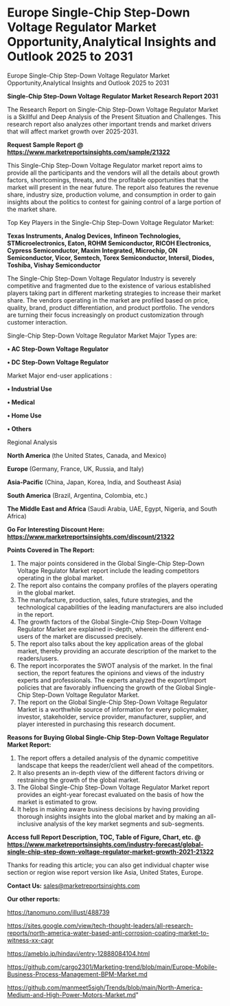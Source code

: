 # Europe Single-Chip Step-Down Voltage Regulator Market Opportunity,Analytical Insights and Outlook 2025 to 2031
Europe Single-Chip Step-Down Voltage Regulator Market Opportunity,Analytical Insights and Outlook 2025 to 2031

<strong>Single-Chip Step-Down Voltage Regulator Market Research Report 2031</strong>

The Research Report on Single-Chip Step-Down Voltage Regulator Market is a Skillful and Deep Analysis of the Present Situation and Challenges. This research report also analyzes other important trends and market drivers that will affect market growth over 2025-2031.

<strong>Request Sample Report @ <a href=https://www.marketreportsinsights.com/sample/21322>https://www.marketreportsinsights.com/sample/21322</a></strong>

This Single-Chip Step-Down Voltage Regulator market report aims to provide all the participants and the vendors will all the details about growth factors, shortcomings, threats, and the profitable opportunities that the market will present in the near future. The report also features the revenue share, industry size, production volume, and consumption in order to gain insights about the politics to contest for gaining control of a large portion of the market share.

Top Key Players in the Single-Chip Step-Down Voltage Regulator Market:

<strong>Texas Instruments, Analog Devices, Infineon Technologies, STMicroelectronics, Eaton, ROHM Semiconductor, RICOH Electronics, Cypress Semiconductor, Maxim Integrated, Microchip, ON Semiconductor, Vicor, Semtech, Torex Semiconductor, Intersil, Diodes, Toshiba, Vishay Semiconductor</strong>

The Single-Chip Step-Down Voltage Regulator Industry is severely competitive and fragmented due to the existence of various established players taking part in different marketing strategies to increase their market share. The vendors operating in the market are profiled based on price, quality, brand, product differentiation, and product portfolio. The vendors are turning their focus increasingly on product customization through customer interaction.

Single-Chip Step-Down Voltage Regulator Market Major Types are:

<strong>• AC Step-Down Voltage Regulator

• DC Step-Down Voltage Regulator</strong>

Market Major end-user applications :

<strong>• Industrial Use

• Medical

• Home Use

• Others</strong>

Regional Analysis

</u><strong><b>North America</b></strong> (the United States, Canada, and Mexico)

<strong><b>Europe </b></strong>(Germany, France, UK, Russia, and Italy)

<strong><b>Asia-Pacific</b></strong> (China, Japan, Korea, India, and Southeast Asia)

<strong><b>South America</b></strong> (Brazil, Argentina, Colombia, etc.)

<strong><b>The Middle East and Africa</b></strong> (Saudi Arabia, UAE, Egypt, Nigeria, and South Africa)

<strong>Go For Interesting Discount Here: <a href=https://www.marketreportsinsights.com/discount/21322>https://www.marketreportsinsights.com/discount/21322</a></strong>

<strong>Points Covered in The Report:</strong>
<ol>
  <li>The major points considered in the Global Single-Chip Step-Down Voltage Regulator Market report include the leading competitors operating in the global market.</li>
  <li>The report also contains the company profiles of the players operating in the global market.</li>
  <li>The manufacture, production, sales, future strategies, and the technological capabilities of the leading manufacturers are also included in the report.</li>
  <li>The growth factors of the Global Single-Chip Step-Down Voltage Regulator Market are explained in-depth, wherein the different end-users of the market are discussed precisely.</li>
  <li>The report also talks about the key application areas of the global market, thereby providing an accurate description of the market to the readers/users.</li>
  <li>The report incorporates the SWOT analysis of the market. In the final section, the report features the opinions and views of the industry experts and professionals. The experts analyzed the export/import policies that are favorably influencing the growth of the Global Single-Chip Step-Down Voltage Regulator Market.</li>
  <li>The report on the Global Single-Chip Step-Down Voltage Regulator Market is a worthwhile source of information for every policymaker, investor, stakeholder, service provider, manufacturer, supplier, and player interested in purchasing this research document.</li>
</ol>
<strong>Reasons for Buying Global Single-Chip Step-Down Voltage Regulator Market Report:</strong>

<ol>
  <li>The report offers a detailed analysis of the dynamic competitive landscape that keeps the reader/client well ahead of the competitors.</li>
  <li>It also presents an in-depth view of the different factors driving or restraining the growth of the global market.</li>
  <li>The Global Single-Chip Step-Down Voltage Regulator Market report provides an eight-year forecast evaluated on the basis of how the market is estimated to grow.</li>
  <li>It helps in making aware business decisions by having providing thorough insights insights into the global market and by making an all-inclusive analysis of the key market segments and sub-segments.</li>
</ol>
<strong>Access full Report Description, TOC, Table of Figure, Chart, etc. @ <a href=https://www.marketreportsinsights.com/industry-forecast/global-single-chip-step-down-voltage-regulator-market-growth-2021-21322>https://www.marketreportsinsights.com/industry-forecast/global-single-chip-step-down-voltage-regulator-market-growth-2021-21322</a></strong>


Thanks for reading this article; you can also get individual chapter wise section or region wise report version like Asia, United States, Europe.

<strong>Contact Us:</strong>
sales@marketreportsinsights.com

<strong>Our other reports:</strong>

<a href=https://tanomuno.com/illust/488739>https://tanomuno.com/illust/488739</a>

<a href=https://sites.google.com/view/tech-thought-leaders/all-research-reports/north-america-water-based-anti-corrosion-coating-market-to-witness-xx-cagr>https://sites.google.com/view/tech-thought-leaders/all-research-reports/north-america-water-based-anti-corrosion-coating-market-to-witness-xx-cagr</a>

<a href=https://ameblo.jp/hindavi/entry-12888084104.html>https://ameblo.jp/hindavi/entry-12888084104.html</a>

<a href=https://github.com/cargo2301/Marketing-trend/blob/main/Europe-Mobile-Business-Process-Management-BPM-Market.md>https://github.com/cargo2301/Marketing-trend/blob/main/Europe-Mobile-Business-Process-Management-BPM-Market.md</a>

<a href=https://github.com/manmeet5sigh/Trends/blob/main/North-America-Medium-and-High-Power-Motors-Market.md>https://github.com/manmeet5sigh/Trends/blob/main/North-America-Medium-and-High-Power-Motors-Market.md</a>"
